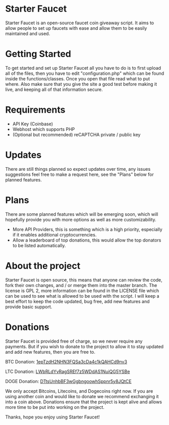 Starter Faucet
=============

Starter Faucet is an open-source faucet coin giveaway script. It aims to allow people to set up faucets with ease and allow them to be easily maintained and used.

Getting Started
=============

To get started and set up Starter Faucet all you have to do is to first upload all of the files, then you have to edit "configuration.php" which can be found inside the functions/classes. Once you open that file read what to put where. Also make sure that you give the site a good test before making it live, and keeping all of that information secure.

Requirements
=============

* API Key (Coinbase)
* Webhost which supports PHP
* (Optional but recommended) reCAPTCHA private / public key

Updates
=============

There are still things planned so expect updates over time, any issues suggestions feel free to make a request here, see the "Plans" below for planned features.

Plans
=============

There are some planned features which will be emerging soon, which will hopefully provide you with more options as well as more customizability.

* More API Providers, this is something which is a high priority, especially if it enables additional cryptocurrencies.
* Allow a leaderboard of top donations, this would allow the top donators to be listed automatically.

About the project
=============

Starter Faucet is open source, this means that anyone can review the code, fork their own changes, and / or merge them into the master branch. The license is GPL 2, more information can be found in the LICENSE file which can be used to see what is allowed to be used with the script. I will keep a best effort to keep the code updated, bug free, add new features and provide basic support.

Donations
=============

Starter Faucet is provided free of charge, so we never require any payments. But if you wish to donate to the project to allow it to stay updated and add new features, then you are free to.

BTC Donation: [1epTzdH2NHN3FQSa3cDa4c1kQAHCd9nv3](bitcoin:1epTzdH2NHN3FQSa3cDa4c1kQAHCd9nv3)

LTC Donation: [LWbRLdYvRagSREf7z5WDdAS1NuiQG5YSBe](litecoin:LWbRLdYvRagSREf7z5WDdAS1NuiQG5YSBe)

DOGE Donation: [DTtsUnhbBF3wGgbngoowhSppnr5y8JQtCE](dogecoin:DTtsUnhbBF3wGgbngoowhSppnr5y8JQtCE)


We only accept Bitcoins, Litecoins, and Dogecoins right now. If you are using another coin and would like to donate we recommend exchanging it into a coin above. Donations ensure that the project is kept alive and allows more time to be put into working on the project.

Thanks, hope you enjoy using Starter Faucet!
